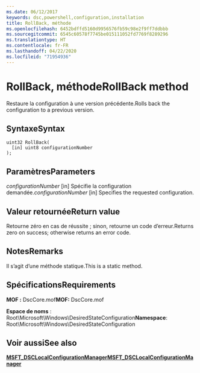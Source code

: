 ```yaml
---
ms.date: 06/12/2017
keywords: dsc,powershell,configuration,installation
title: RollBack, méthode
ms.openlocfilehash: 6452bdffd5160d9956576fb59c98e2f9ff7ddbbb
ms.sourcegitcommit: 6545c60578f7745be015111052fd7769f8289296
ms.translationtype: HT
ms.contentlocale: fr-FR
ms.lasthandoff: 04/22/2020
ms.locfileid: "71954936"
---
```

# <a name="rollback-method"></a><span data-ttu-id="f94bb-103">RollBack, méthode</span><span class="sxs-lookup"><span data-stu-id="f94bb-103">RollBack method</span></span>

<span data-ttu-id="f94bb-104">Restaure la configuration à une version précédente.</span><span class="sxs-lookup"><span data-stu-id="f94bb-104">Rolls back the configuration to a previous version.</span></span>

## <a name="syntax"></a><span data-ttu-id="f94bb-105">Syntaxe</span><span class="sxs-lookup"><span data-stu-id="f94bb-105">Syntax</span></span>

```mof
uint32 RollBack(
  [in] uint8 configurationNumber
);
```

## <a name="parameters"></a><span data-ttu-id="f94bb-106">Paramètres</span><span class="sxs-lookup"><span data-stu-id="f94bb-106">Parameters</span></span>

<span data-ttu-id="f94bb-107">*configurationNumber* \[in\] Spécifie la configuration demandée.</span><span class="sxs-lookup"><span data-stu-id="f94bb-107">*configurationNumber* \[in\] Specifies the requested configuration.</span></span>

## <a name="return-value"></a><span data-ttu-id="f94bb-108">Valeur retournée</span><span class="sxs-lookup"><span data-stu-id="f94bb-108">Return value</span></span>

<span data-ttu-id="f94bb-109">Retourne zéro en cas de réussite ; sinon, retourne un code d’erreur.</span><span class="sxs-lookup"><span data-stu-id="f94bb-109">Returns zero on success; otherwise returns an error code.</span></span>

## <a name="remarks"></a><span data-ttu-id="f94bb-110">Notes</span><span class="sxs-lookup"><span data-stu-id="f94bb-110">Remarks</span></span>

<span data-ttu-id="f94bb-111">Il s’agit d’une méthode statique.</span><span class="sxs-lookup"><span data-stu-id="f94bb-111">This is a static method.</span></span>

## <a name="requirements"></a><span data-ttu-id="f94bb-112">Spécifications</span><span class="sxs-lookup"><span data-stu-id="f94bb-112">Requirements</span></span>

<span data-ttu-id="f94bb-113">**MOF :** DscCore.mof</span><span class="sxs-lookup"><span data-stu-id="f94bb-113">**MOF:** DscCore.mof</span></span>

<span data-ttu-id="f94bb-114">**Espace de noms** : Root\Microsoft\Windows\DesiredStateConfiguration</span><span class="sxs-lookup"><span data-stu-id="f94bb-114">**Namespace**: Root\Microsoft\Windows\DesiredStateConfiguration</span></span>

## <a name="see-also"></a><span data-ttu-id="f94bb-115">Voir aussi</span><span class="sxs-lookup"><span data-stu-id="f94bb-115">See also</span></span>

[<span data-ttu-id="f94bb-116">**MSFT_DSCLocalConfigurationManager**</span><span class="sxs-lookup"><span data-stu-id="f94bb-116">**MSFT_DSCLocalConfigurationManager**</span></span>](msft-dsclocalconfigurationmanager.md)
